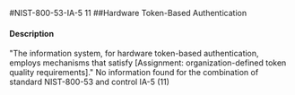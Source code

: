 #NIST-800-53-IA-5 11
##Hardware Token-Based Authentication
#### Description
"The information system, for hardware token-based authentication, employs mechanisms that satisfy [Assignment: organization-defined token quality requirements]."
No information found for the combination of standard NIST-800-53 and control IA-5 (11)
